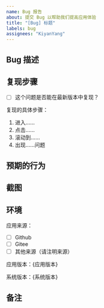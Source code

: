 ```yaml
---
name: Bug 报告
about: 提交 Bug 以帮助我们提高应用体验
title: "[Bug] 标题"
labels: bug
assignees: "KiyanYang"
---
```


<!-- 请务必完整填写下面的内容，填写完成后进行预览，无误后提交 -->

## Bug 描述

<!-- 请简短的描述你遇到的问题 -->

## 复现步骤

- [ ] 这个问题是否能在最新版本中复现？

复现的具体步骤：

1. 进入……
2. 点击……
3. 滚动到……
4. 出现……问题

## 预期的行为

<!-- 清晰而简洁地描述你希望看到什么样的结果 -->

## 截图

<!-- 如果静态截图无法合适的描述问题，可以使用 ScreenToGif 来录制 Gif 动图 -->
<!-- 备注：ScreenToGif 的项目地址为 https://github.com/NickeManarin/ScreenToGif -->

## 环境

<!-- 使用 'x' 来选择以下选项，并用实际值替换下方出现的 {应用版本} {系统版本} -->

应用来源：

- [ ] Github
- [ ] Gitee
- [ ] 其他来源（请注明来源）

应用版本：{应用版本}

<!-- 可在 关于 页面查看 -->
<!-- 格式：v1.2.0 -->

系统版本：{系统版本}

<!-- 可通过系统设置的 系统->关于 查看 OS Build -->
<!-- 格式：Windows 11 21H2 (22000) -->

## 备注

<!-- 添加你认为有必要的信息 -->
